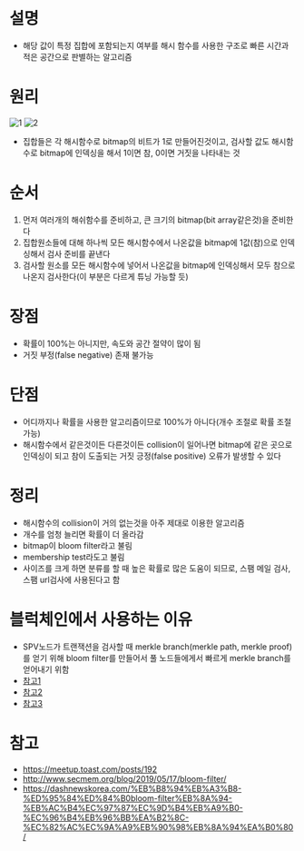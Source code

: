 # 설명
- 해당 값이 특정 집합에 포함되는지 여부를 해시 함수를 사용한 구조로 빠른 시간과 적은 공간으로 판별하는 알고리즘

# 원리
![1](https://github.com/worldbiomusic/Blog/blob/main/resources/bloom_filter1.png)
![2](https://github.com/worldbiomusic/Blog/blob/main/resources/bloom_filter2.jpg)
- 집합들은 각 해시함수로 bitmap의 비트가 1로 만들어진것이고, 검사할 값도 해시함수로 bitmap에 인덱싱을 해서 1이면 참, 
0이면 거짓을 나타내는 것

# 순서
1. 먼저 여러개의 해쉬함수를 준비하고, 큰 크기의 bitmap(bit array같은것)을 준비한다
2. 집합원소들에 대해 하나씩 모든 해시함수에서 나온값을 bitmap에 1값(참)으로 인덱싱해서 검사 준비를 끝낸다
3. 검사할 원소를 모든 해시함수에 넣어서 나온값을 bitmap에 인덱싱해서 모두 참으로 나온지 검사한다(이 부분은 다르게 튜닝 가능할 듯)

# 장점
- 확률이 100%는 아니지만, 속도와 공간 절약이 많이 됨
- 거짓 부정(false negative) 존재 불가능

# 단점
- 어디까지나 확률을 사용한 알고리즘이므로 100%가 아니다(개수 조절로 확률 조절 가능)
- 해시함수에서 같은것이든 다른것이든 collision이 일어나면 bitmap에 같은 곳으로 인덱싱이 되고 참이 도출되는 거짓 긍정(false positive) 오류가 발생할 수 있다

# 정리
- 해시함수의 collision이 거의 없는것을 아주 제대로 이용한 알고리즘
- 개수를 엄청 늘리면 확률이 더 올라감
- bitmap이 bloom filter라고 불림
- membership test라도고 불림
- 사이즈를 크게 하면 분류를 할 때 높은 확률로 많은 도움이 되므로, 스팸 메일 검사, 스팸 url검사에 사용된다고 함

# 블럭체인에서 사용하는 이유
- SPV노드가 트랜잭션을 검사할 때 merkle branch(merkle path, merkle proof)를 얻기 위해 bloom filter를 만들어서 풀 노드들에게서 빠르게 merkle branch를 얻어내기 위함
- [참고1](https://developer.bitcoin.org/devguide/operating_modes.html#bloom-filters)
- [참고2](https://bitcoinops.org/en/topics/transaction-bloom-filtering/)
- [참고3](https://reference.cash/protocol/spv/bloom-filter)


# 참고
- https://meetup.toast.com/posts/192
- http://www.secmem.org/blog/2019/05/17/bloom-filter/
- https://dashnewskorea.com/%EB%B8%94%EB%A3%B8-%ED%95%84%ED%84%B0bloom-filter%EB%8A%94-%EB%AC%B4%EC%97%87%EC%9D%B4%EB%A9%B0-%EC%96%B4%EB%96%BB%EA%B2%8C-%EC%82%AC%EC%9A%A9%EB%90%98%EB%8A%94%EA%B0%80/









